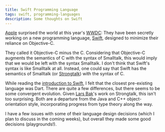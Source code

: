 ```yaml
---
title: Swift Programming Language
tags: swift, programming-languages
description: Some thoughts on Swift
---
```


[Apple](https://www.apple.com) surprised the world at this year's [WWDC](https://developer.apple.com/wwdc/): They have been secretly working on a new programming language, [Swift](https://developer.apple.com/swift/), designed to minimize their reliance on Objective-C.

They called it Objective-C minus the C. Considering that Objective-C augments the semantics of C with the syntax of Smalltalk, this would imply that we would be left with the syntax Smalltalk. I don't think that Swift's syntax is like Smalltalk at all. Instead, one could say that Swift has the semantics of Smalltalk (or [Strongtalk](https://en.wikipedia.org/wiki/Strongtalk)) with the syntax of C.

While reading the [introduction to Swift](https://developer.apple.com/library/prerelease/ios/documentation/Swift/Conceptual/Swift_Programming_Language/index.html#//apple_ref/doc/uid/TP40014097), I felt that the closest pre-existing language was Dart. There are quite a few differences, but there seems to be some convergent evolution. Given [Lars Bak](https://en.wikipedia.org/wiki/Lars_Bak_%28computer_programmer%29)'s work on Strongtalk, this isn't too surprising. Both are a departure from the Java and C++ object-orientation style, incorporating progress from type theory along the way.

I have a few issues with some of their language design decisions (which I plan to discuss in the coming weeks), but overall they made some good decisions (playgrounds!).
